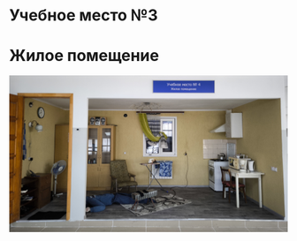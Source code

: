 # Учебное место №3
# Жилое помещение
![Что-то](IMG_20240215_133858.jpg "Место проведения пожароопасных работ")

